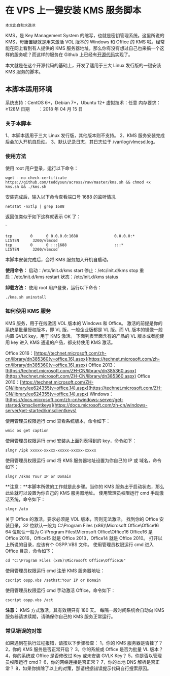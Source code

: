 



# 在 VPS 上一键安装 KMS 服务脚本

`本文出自秋水逸冰`

KMS，是 Key Management System 的缩写，也就是密钥管理系统。这里所说的 KMS，毋庸置疑就是用来激活 VOL 版本的 Windows 和 Office 的 KMS 啦。经常能在网上看到有人提供的 KMS 服务器地址，那么你有没有想过自己也来搞一个这样的服务呢？而这样的服务在 Github 上已经有[开源代码](https://github.com/Wind4/vlmcsd)实现了。

本文就是在这个开源代码的基础上，开发了适用于三大 Linux 发行版的一键安装 KMS 服务的脚本。



## 本脚本适用环境

系统支持：CentOS 6+，Debian 7+，Ubuntu 12+
虚拟技术：任意
内存要求：≥128M
日期　　：2018 年 04 月 15 日

### 关于本脚本

1、本脚本适用于三大 Linux 发行版，其他版本则不支持。
2、KMS 服务安装完成后会加入开机自启动。
3、默认记录日志，其日志位于 /var/log/vlmcsd.log。

### 使用方法

使用 root 用户登录，运行以下命令：

`wget --no-check-certificate https://github.com/teddysun/across/raw/master/kms.sh && chmod +x kms.sh && ./kms.sh`

安装完成后，输入以下命令查看端口号 1688 的监听情况

`netstat -nxtlp | grep 1688`

返回值类似于如下这样就表示 OK 了：

`

```
tcp        0      0 0.0.0.0:1688                0.0.0.0:*                   LISTEN      3200/vlmcsd         
tcp        0      0 :::1688                     :::*                        LISTEN      3200/vlmcsd`	
```



本脚本安装完成后，会将 KMS 服务加入开机自启动。

**使用命令：**
启动：/etc/init.d/kms start
停止：/etc/init.d/kms stop
重启：/etc/init.d/kms restart
状态：/etc/init.d/kms status

**卸载方法：**
使用 root 用户登录，运行以下命令：

```
./kms.sh uninstall
```

### 如何使用 KMS 服务

KMS 服务，用于在线激活 VOL 版本的 Windows 和 Office。
激活的前提是你的系统是批量授权版本，即 VL 版，一般企业版都是 VL 版。而 VL 版本的镜像一般内置 GVLK key，用于 KMS 激活。
下面列表里面含有的产品的 VL 版本或者能使用 key 进入 KMS 通道的产品，都支持使用 KMS 激活。

Office 2016：[https://technet.microsoft.com/zh-cn/library/dn385360(v=office.16).aspx](https://technet.microsoft.com/zh-cn/library/dn385360(v=office.16).aspx)
Office 2013：[https://technet.microsoft.com/ZH-CN/library/dn385360.aspx](https://technet.microsoft.com/ZH-CN/library/dn385360.aspx)
Office 2010：[https://technet.microsoft.com/ZH-CN/library/ee624355(v=office.14).aspx](https://technet.microsoft.com/ZH-CN/library/ee624355(v=office.14).aspx)
Windows：[https://docs.microsoft.com/zh-cn/windows-server/get-started/kmsclientkeys](https://docs.microsoft.com/zh-cn/windows-server/get-started/kmsclientkeys)

使用管理员权限运行 cmd 查看系统版本，命令如下：

```
wmic os get caption
```

使用管理员权限运行 cmd 安装从上面列表得到的 key，命令如下：

```
slmgr /ipk xxxxx-xxxxx-xxxxx-xxxxx-xxxxx
```

使用管理员权限运行 cmd 将 KMS 服务器地址设置为你自己的 IP 或 域名，命令如下：

```
slmgr /skms Your IP or Domain
```

**注意：**本脚本所做的工作就是此步骤。当你的 KMS 服务出于启动状态，那么此处就可以设置为你自己的 KMS 服务器地址。
使用管理员权限运行 cmd 手动激活系统，命令如下：

```
slmgr /ato
```

关于 Office 的激活，要求必须是 VOL 版本，否则无法激活。
找到你的 Office 安装目录，32 位默认一般为 C:\Program Files (x86)\Microsoft Office\Office16
64 位默认一般为 C:\Program Files\Microsoft Office\Office16
Office16 是 Office 2016，Office15 就是 Office 2013，Office14 就是 Office 2010。
打开以上所说的目录，应该有个 OSPP.VBS 文件。
使用管理员权限运行 cmd 进入 Office 目录，命令如下：

```
cd "C:\Program Files (x86)\Microsoft Office\Office16"
```

使用管理员权限运行 cmd 注册 KMS 服务器地址：

```
cscript ospp.vbs /sethst:Your IP or Domain
```

使用管理员权限运行 cmd 手动激活 Office，命令如下：

```
cscript ospp.vbs /act
```

**注意：** KMS 方式激活，其有效期只有 180 天。
每隔一段时间系统会自动向 KMS 服务器请求续期，请确保你自己的 KMS 服务正常运行。

### 常见错误的对策

如果遇到在执行过程报错，请按以下步骤检查：
1，你的 KMS 服务器是否挂了？
2，你的 KMS 服务是否正常开启？
3，你的系统或 Office 是否为批量 VL 版本？
4，你的系统或 Office 是否修改过 Key 或未安装 GVLK Key？
5，你是否以管理员权限运行 cmd？
6，你的网络连接是否正常？
7，你的本地 DNS 解析是否正常？
8，如果你排除了以上的对策，那请根据错误提示代码自行搜索原因。
